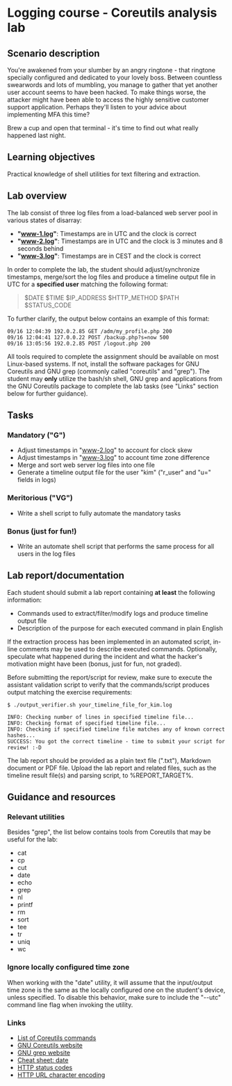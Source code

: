 <!--
SPDX-FileCopyrightText: © 2025 Menacit AB <foss@menacit.se>
SPDX-License-Identifier: CC-BY-SA-4.0
X-Context: Logging course - Coreutils analysis lab
-->

# Logging course - Coreutils analysis lab

## Scenario description
You're awakened from your slumber by an angry ringtone - that ringtone specially configured and
dedicated to your lovely boss. Between countless swearwords and lots of mumbling, you manage to
gather that yet another user account seems to have been hacked. To make things worse, the attacker
might have been able to access the highly sensitive customer support application. Perhaps they'll
listen to your advice about implementing MFA this time?  
  
Brew a cup and open that terminal - it's time to find out what really happened last night.


## Learning objectives
Practical knowledge of shell utilities for text filtering and extraction.


## Lab overview
The lab consist of three log files from a load-balanced web server pool in various states of
disarray:
- **"www-1.log"**: Timestamps are in UTC and the clock is correct
- **"www-2.log"**: Timestamps are in UTC and the clock is 3 minutes and 8 seconds behind
- **"www-3.log"**: Timestamps are in CEST and the clock is correct
  
In order to complete the lab, the student should adjust/synchronize timestamps, merge/sort the log 
files and produce a timeline output file in UTC for a **specified user** matching the following
format:
> $DATE $TIME $IP_ADDRESS $HTTP_METHOD $PATH $STATUS_CODE

To further clarify, the output below contains an example of this format:
```
09/16 12:04:39 192.0.2.85 GET /adm/my_profile.php 200
09/16 12:04:41 127.0.0.22 POST /backup.php?s=now 500
09/16 13:05:56 192.0.2.85 POST /logout.php 200
```

All tools required to complete the assignment should be available on most Linux-based systems.
If not, install the software packages for GNU Coreutils and GNU grep (commonly called "coreutils"
and "grep"). The student may **only** utilize the bash/sh shell, GNU grep and applications from the
GNU Coreutils package to complete the lab tasks (see "Links" section below for further guidance).


## Tasks

### Mandatory ("G")
- Adjust timestamps in "www-2.log" to account for clock skew 
- Adjust timestamps in "www-3.log" to account time zone difference
- Merge and sort web server log files into one file
- Generate a timeline output file for the user "kim" ("r\_user" and "u=" fields in logs)


### Meritorious ("VG")
- Write a shell script to fully automate the mandatory tasks


### Bonus (just for fun!)
- Write an automate shell script that performs the same process for all users in the log files


## Lab report/documentation
Each student should submit a lab report containing **at least** the following information:
- Commands used to extract/filter/modify logs and produce timeline output file
- Description of the purpose for each executed command in plain English

If the extraction process has been implemented in an automated script, in-line comments may be used
to describe executed commands. Optionally, speculate what happened during the incident and what the
hacker's motivation might have been (bonus, just for fun, not graded).  
  
Before submitting the report/script for review, make sure to execute the assistant validation
script to verify that the commands/script produces output matching the exercise requirements:

```
$ ./output_verifier.sh your_timeline_file_for_kim.log

INFO: Checking number of lines in specified timeline file...
INFO: Checking format of specified timeline file...
INFO: Checking if specified timeline file matches any of known correct hashes...
SUCCESS: You got the correct timeline - time to submit your script for review! :-D
```

The lab report should be provided as a plain text file (".txt"), Markdown document or PDF file.
Upload the lab report and related files, such as the timeline result file(s) and parsing script,
to %REPORT_TARGET%.


## Guidance and resources

### Relevant utilities 
Besides "grep", the list below contains tools from Coreutils that may be useful for the lab:
- cat
- cp
- cut
- date
- echo
- grep
- nl
- printf
- rm
- sort
- tee
- tr
- uniq
- wc

### Ignore locally configured time zone
When working with the "date" utility, it will assume that the input/output time zone is the same as
the locally configured one on the student's device, unless specified. To disable this behavior,
make sure to include the "--utc" command line flag when invoking the utility.

### Links
- [List of Coreutils commands](https://en.wikipedia.org/wiki/List_of_GNU_Core_Utilities_commands)
- [GNU Coreutils website](https://www.gnu.org/software/coreutils/)
- [GNU grep website](https://www.gnu.org/software/grep/)
- [Cheat sheet: date](https://www.cyberciti.biz/faq/linux-unix-formatting-dates-for-display/)
- [HTTP status codes](https://developer.mozilla.org/en-US/docs/Web/HTTP/Reference/Status)
- [HTTP URL character encoding](https://www.w3schools.com/tags//ref_urlencode.asp)
